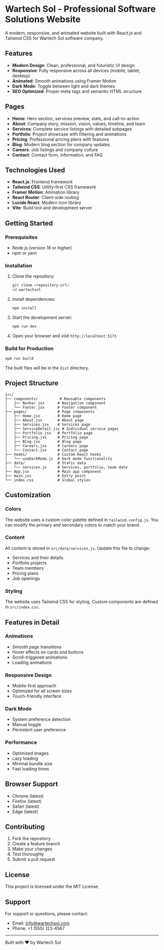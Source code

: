# Wartech Sol - Professional Software Solutions Website

A modern, responsive, and animated website built with React.js and Tailwind CSS for Wartech Sol software company.

## Features

- **Modern Design**: Clean, professional, and futuristic UI design
- **Responsive**: Fully responsive across all devices (mobile, tablet, desktop)
- **Animated**: Smooth animations using Framer Motion
- **Dark Mode**: Toggle between light and dark themes
- **SEO Optimized**: Proper meta tags and semantic HTML structure

## Pages

- **Home**: Hero section, services preview, stats, and call-to-action
- **About**: Company story, mission, vision, values, timeline, and team
- **Services**: Complete service listings with detailed subpages
- **Portfolio**: Project showcase with filtering and animations
- **Pricing**: Professional pricing plans with features
- **Blog**: Modern blog section for company updates
- **Careers**: Job listings and company culture
- **Contact**: Contact form, information, and FAQ

## Technologies Used

- **React.js**: Frontend framework
- **Tailwind CSS**: Utility-first CSS framework
- **Framer Motion**: Animation library
- **React Router**: Client-side routing
- **Lucide React**: Modern icon library
- **Vite**: Build tool and development server

## Getting Started

### Prerequisites

- Node.js (version 16 or higher)
- npm or yarn

### Installation

1. Clone the repository:
   ```bash
   git clone <repository-url>
   cd wartechsol
   ```

2. Install dependencies:
   ```bash
   npm install
   ```

3. Start the development server:
   ```bash
   npm run dev
   ```

4. Open your browser and visit `http://localhost:5173`

### Build for Production

```bash
npm run build
```

The built files will be in the `dist` directory.

## Project Structure

```
src/
├── components/          # Reusable components
│   ├── Navbar.jsx      # Navigation component
│   └── Footer.jsx      # Footer component
├── pages/              # Page components
│   ├── Home.jsx        # Home page
│   ├── About.jsx       # About page
│   ├── Services.jsx    # Services page
│   ├── ServiceDetail.jsx # Individual service pages
│   ├── Portfolio.jsx   # Portfolio page
│   ├── Pricing.jsx     # Pricing page
│   ├── Blog.jsx        # Blog page
│   ├── Careers.jsx     # Careers page
│   └── Contact.jsx     # Contact page
├── hooks/              # Custom React hooks
│   └── useDarkMode.js  # Dark mode functionality
├── data/               # Static data
│   └── services.js     # Services, portfolio, team data
├── App.jsx             # Main app component
├── main.jsx            # Entry point
└── index.css           # Global styles
```

## Customization

### Colors

The website uses a custom color palette defined in `tailwind.config.js`. You can modify the primary and secondary colors to match your brand.

### Content

All content is stored in `src/data/services.js`. Update this file to change:
- Services and their details
- Portfolio projects
- Team members
- Pricing plans
- Job openings

### Styling

The website uses Tailwind CSS for styling. Custom components are defined in `src/index.css`.

## Features in Detail

### Animations

- Smooth page transitions
- Hover effects on cards and buttons
- Scroll-triggered animations
- Loading animations

### Responsive Design

- Mobile-first approach
- Optimized for all screen sizes
- Touch-friendly interface

### Dark Mode

- System preference detection
- Manual toggle
- Persistent user preference

### Performance

- Optimized images
- Lazy loading
- Minimal bundle size
- Fast loading times

## Browser Support

- Chrome (latest)
- Firefox (latest)
- Safari (latest)
- Edge (latest)

## Contributing

1. Fork the repository
2. Create a feature branch
3. Make your changes
4. Test thoroughly
5. Submit a pull request

## License

This project is licensed under the MIT License.

## Support

For support or questions, please contact:
- Email: info@wartechsol.com
- Phone: +1 (555) 123-4567

---

Built with ❤️ by Wartech Sol